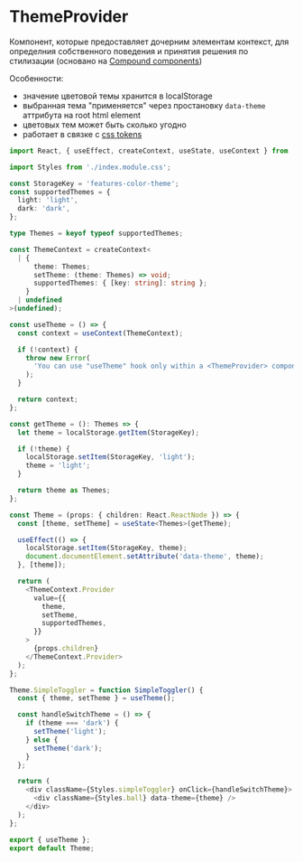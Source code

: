 # ThemeProvider

Компонент, которые предоставляет дочерним элементам контекст, для определния собственного поведения и принятия решения по стилизации (основано на [Compound components](https://habr.com/ru/company/alfa/blog/647013/))

Особенности:

- значение цветовой темы хранится в localStorage
- выбранная тема "применяется" через простановку `data-theme` аттрибута на root html element
- цветовых тем может быть сколько угодно
- работает в связке с [css tokens](https://robzarel.github.io/features/snippet/18)

```typescript
import React, { useEffect, createContext, useState, useContext } from 'react';

import Styles from './index.module.css';

const StorageKey = 'features-color-theme';
const supportedThemes = {
  light: 'light',
  dark: 'dark',
};

type Themes = keyof typeof supportedThemes;

const ThemeContext = createContext<
  | {
      theme: Themes;
      setTheme: (theme: Themes) => void;
      supportedThemes: { [key: string]: string };
    }
  | undefined
>(undefined);

const useTheme = () => {
  const context = useContext(ThemeContext);

  if (!context) {
    throw new Error(
      'You can use "useTheme" hook only within a <ThemeProvider> component.'
    );
  }

  return context;
};

const getTheme = (): Themes => {
  let theme = localStorage.getItem(StorageKey);

  if (!theme) {
    localStorage.setItem(StorageKey, 'light');
    theme = 'light';
  }

  return theme as Themes;
};

const Theme = (props: { children: React.ReactNode }) => {
  const [theme, setTheme] = useState<Themes>(getTheme);

  useEffect(() => {
    localStorage.setItem(StorageKey, theme);
    document.documentElement.setAttribute('data-theme', theme);
  }, [theme]);

  return (
    <ThemeContext.Provider
      value={{
        theme,
        setTheme,
        supportedThemes,
      }}
    >
      {props.children}
    </ThemeContext.Provider>
  );
};

Theme.SimpleToggler = function SimpleToggler() {
  const { theme, setTheme } = useTheme();

  const handleSwitchTheme = () => {
    if (theme === 'dark') {
      setTheme('light');
    } else {
      setTheme('dark');
    }
  };

  return (
    <div className={Styles.simpleToggler} onClick={handleSwitchTheme}>
      <div className={Styles.ball} data-theme={theme} />
    </div>
  );
};

export { useTheme };
export default Theme;
```
